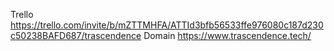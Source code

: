 Trello
https://trello.com/invite/b/mZTTMHFA/ATTId3bfb56533ffe976080c187d230c50238BAFD687/trascendence
Domain
https://www.trascendence.tech/